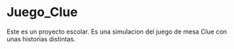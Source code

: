 # Juego_Clue
Este es un proyecto escolar. Es una simulacion del juego de mesa Clue con unas historias distintas.
